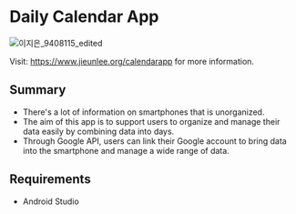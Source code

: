 # Daily Calendar App

![이지은_9408115_edited](https://user-images.githubusercontent.com/98379268/229667560-047b6fb4-6047-4027-960d-76f21734b33e.jpg)

Visit: https://www.jieunlee.org/calendarapp for more information.

## Summary

- There's a lot of information on smartphones that is unorganized. 
- The aim of this app is to support users to organize and manage their data easily by combining data into days.
- Through Google API, users can link their Google account to bring data into the smartphone and manage a wide range of data. 

## Requirements

- Android Studio 
